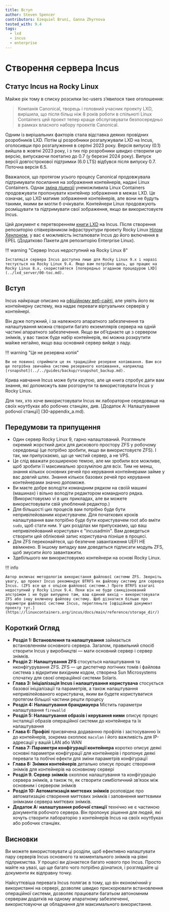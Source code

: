 ```yaml
---
title: Вступ
author: Steven Spencer
contributors: Ezequiel Bruni, Ganna Zhyrnova
tested_with: 9.4
tags:
  - lxd
  - incus
  - enterprise
---
```


# Створення сервера Incus

## Статус Incus на Rocky Linux

Майже рік тому в списку розсилки lxc-users з’явилося таке оголошення:

> Компанія Canonical, творець і головний учасник проекту LXD, вирішила, що після більш ніж 8 років роботи в спільноті Linux Containers цей проект тепер краще обслуговувати безпосередньо в рамках власного набору проектів Canonical.

Одним із вирішальних факторів стала відставка деяких провідних розробників LXD. Потім ці розробники розгалужували LXD на Incus, оголосивши про розгалуження в серпні 2023 року. Версія випуску (0.1) вийшла в жовтні 2023 року, і з тих пір розробники швидко створили цю версію, випускаючи поетапно до 0.7 (у березні 2024 року). Випуск версії довгострокової підтримки (6.0 LTS) відбувся після випуску 0.7. Поточна версія 6.5.

Вважалося, що протягом усього процесу Canonical продовжувала підтримувати посилання на зображення контейнерів, надані Linux Containers. Однак [зміна ліцензії](https://stgraber.org/2023/12/12/lxd-now-re-licensed-and-under-a-cla/) унеможливила Linux Containers продовжувати пропонувати контейнер зображення в межах LXD. Це означає, що LXD матиме зображення контейнерів, але вони не будуть такими, якими ви могли б очікувати. Контейнери Linux продовжують розміщувати та підтримувати свої зображення, якщо ви використовуєте Incus.

Цей документ є перетворенням [книги LXD](../lxd_server/00-toc.md) на Incus. Після створення репозиторію співкерівником інфраструктури проекту Rocky Linux [Нілом Хенлоном](https://wiki.rockylinux.org/team/infrastructure/), у вас є можливість інсталювати Incus до його включення в EPEL (Додатково Пакети для репозиторію Enterprise Linux).

!!! warning "Сервер Incus недоступний на Rocky Linux 8"

```
Інсталяція сервера Incus доступна лише для Rocky Linux 9.x і наразі тестується на Rocky Linux 9.4. Якщо вам потрібно щось, що працює на Rocky Linux 8.x, скористайтеся [попередньо згаданою процедурою LXD](../lxd_server/00-toc.md).
```

## Вступ

Incus найкраще описано на [офіційному веб-сайті](https://linuxcontainers.org/incus/), але уявіть його як контейнерну систему, яка надає переваги віртуальних серверів у контейнері.

Він дуже потужний, і за належного апаратного забезпечення та налаштування можна створити багато екземплярів сервера на одній частині апаратного забезпечення. Якщо ви об’єднаєте це з сервером знімків, у вас також буде набір контейнерів, які можна розкрутити майже негайно, якщо ваш основний сервер вийде з ладу.

!!! warning "Це не резервна копія"

```
Ви не повинні сприймати це як традиційне резервне копіювання. Вам все ще потрібна звичайна система резервного копіювання, наприклад [rsnapshot](../../guides/backup/rsnapshot_backup.md).
```

Крива навчання Incus може бути крутою, але ця книга спробує дати вам знання, які допоможуть вам розгорнути та використовувати Incus у Rocky Linux.

Для тих, хто хоче використовувати Incus як лабораторне середовище на своїх ноутбуках або робочих станціях, див. [Додаток A: Налаштування робочої станції] (30-appendix_a.md).

## Передумови та припущення

- Один сервер Rocky Linux 9, гарно налаштований. Розгляньте окремий жорсткий диск для дискового простору ZFS у робочому середовищі (це потрібно зробити, якщо ви використовуєте ZFS). І так, ми припускаємо, що це чистий сервер, а не VPS.
- Це слід вважати розширеною темою, але ми зробили все можливе, щоб зробити її максимально зрозумілою для всіх. Тим не менш, знання кількох основних речей про керування контейнерами займе у вас довгий шлях. Знання кількох базових речей про керування контейнерами значно допоможе.
- Ви маєте добре володіти командним рядком на своїй машині (машинах) і вільно володіти редактором командного рядка. (Використовуємо _vi_ в цих прикладах, але ви можете використовувати свій улюблений редактор.)
- Для більшості цих процесів вам потрібно буде бути непривілейованим користувачем. Для початкових кроків налаштування вам потрібно буде бути користувачем root або вміти `sudo`, щоб стати ним. У цих розділах ми припускаємо, що ваш непривілейований користувач є "incusadmin". Вам доведеться створити цей обліковий запис користувача пізніше в процесі.
- Для ZFS переконайтеся, що безпечне завантаження UEFI НЕ ввімкнено. В іншому випадку вам доведеться підписати модуль ZFS, щоб змусити його завантажити.
- Здебільшого ми використовуємо контейнери на основі Rocky Linux.

!!! info

```
Автор включає методологію використання файлової системи ZFS. Зверніть увагу, що проект Incus рекомендує BTRFS як файлову систему для сервера Incus. (ZFS все ще є опцією файлової системи.) Проте BTRFS взагалі недоступний у Rocky Linux 9.4. Поки він не буде санкціонований апстрімом і не буде випущено там, ваш єдиний вихід — використовувати ZFS або іншу включену файлову систему. Щоб дізнатися більше про параметри файлової системи Incus, перегляньте [офіційний документ проекту тут.](https://linuxcontainers.org/incus/docs/main/reference/storage_dir/)  
```

## Короткий Огляд

- **Розділ 1: Встановлення та налаштування** займається встановленням основного сервера. Загалом, правильний спосіб створити Incus у виробництві — мати основний сервер і сервер знімків.
- **Розділ 2: Налаштування ZFS** стосується налаштування та нконфігурування ZFS. ZFS — це диспетчер логічних томів і файлова система з відкритим вихідним кодом, створена Sun Microsystems спочатку для своєї операційної системи Solaris.
- **Глава 3: Ініціалізація Incus і налаштування користувача** стосується базової ініціалізації та параметрів, а також налаштування непривілейованого користувача, яким ви будете користуватися протягом більшої частини решти процесу
- **Розділ 4: Налаштування брандмауера** Містить параметри налаштування `firewalld`
- **Розділ 5: Налаштування образів і керування ними** описує процес інсталяції образів операційної системи до контейнера та їх налаштування
- **Глава 6: Профілі** присвячена додаванню профілів і застосуванню їх до контейнерів, зокрема охоплює `macvlan` і його важливість для IP-адресації у вашій LAN або WAN
- **Глава 7: Параметри конфігурації контейнера** коротко описує деякі основні параметри конфігурації для контейнерів і пропонує деякі переваги та побічні ефекти для зміни параметрів конфігурації
- **Глава 8: Знімки контейнерів** детально описує процес створення знімків для контейнерів на основному сервері
- **Розділ 9. Сервер знімків** охоплює налаштування та конфігурацію сервера знімків, а також те, як створити симбіотичний зв’язок між основним і сервером знімків
- **Розділ 10: Автоматизація миттєвих знімків** розповідає про автоматизацію створення миттєвих знімків і заповнення миттєвими знімками сервера миттєвих знімків.
- **Додаток A: налаштування робочої станції** технічно не є частиною документів робочого сервера. Він пропонує рішення для людей, які хочуть створити лабораторію з контейнерів Incus на своїх ноутбуках або робочих станціях.

## Висновки

Ви можете використовувати ці розділи, щоб ефективно налаштувати пару серверів Incus основного та моментального знімків на рівні підприємства. У процесі ви дізнаєтеся багато нового про Incus. Просто майте на увазі, що ще багато чого потрібно дізнатися, і розглядайте ці документи як відправну точку.

Найсуттєвіша перевага Incus полягає в тому, що він економічний у використанні на сервері, дозволяє швидко прискорювати встановлення операційної системи, дозволяє працювати багатьом автономним серверам додатків на одному апаратному забезпеченні, використовуючи це обладнання для максимального використання.
